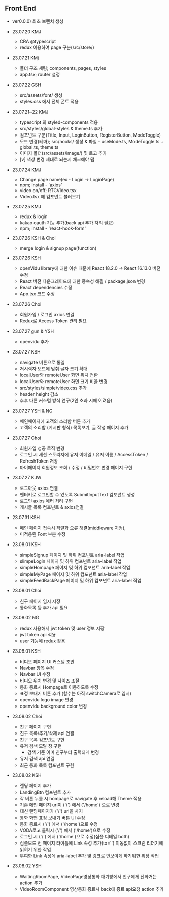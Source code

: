 ## Front End

- ver0.0.0) 최초 브랜치 생성

- 23.07.20 KMJ
  - CRA @typescript
  - redux 이용하여 page 구분(src/store/)

- 23.07.21 KMj
  - 폴더 구조 세팅; components, pages, styles
  - app.tsx; router 설정

- 23.07.22 GSH
  - src/assets/font/ 생성
  - styles.css 에서 전체 폰트 적용

- 23.07.21~22 KMJ
  - typescript 의 styled-components 적용
  - src/styles/global-styles & theme.ts 추가
  - 컴포넌트 구분(Title, Input, LoginButton, RegisterButton, ModeToggle)
  - 모드 변경(테마); src/hooks/ 생성 & 파일 - useMode.ts, ModeToggle.ts + global.ts, theme.ts
  - 이미지 폴더(src/assets/image/) 및 로고 추가
  - [v] 색상 변경 제대로 되는지 체크해야 됌

- 23.07.24 KMJ
  - Change page name(ex - Login -> LoginPage)
  - npm; install - 'axios'
  - video on/off; RTCVideo.tsx
  - Video.tsx 에 컴포넌트 불러오기

- 23.07.25 KMJ
  - redux & login
  - kakao oauth 기능 추가(back api 추가 처리 필요)
  - npm; install - 'react-hook-form'

- 23.07.26 KSH & Choi
  - merge login & signup page(function)

- 23.07.26 KSH
  - openVidu library에 대한 이슈 때문에 React 18.2.0 -> React 16.13.0 버전 수정
  - React 버전 다운그레이드에 대한 종속성 해결 / package.json 변경
  - React dependencies 수정
  - App.tsx 코드 수정

- 23.07.26 Choi
  - 회원가입 / 로그인 axios 연결
  - Redux로 Access Token 관리 필요

- 23.07.27 gun & YSH
  - openvidu 추가

- 23.07.27 KSH
  - navigate 버튼으로 통일
  - 저시력자 모드에 맞춰 글자 크기 확대
  - localUser와 remoteUser 화면 위치 전환
  - localUser와 remoteUser 화면 크기 비율 변경
  - src/styles/simple/video.css 추가
  - header height 감소
  - 추후 다른 커스텀 방식 연구(2인 초과 시에 어려움)

- 23.07.27 YSH & NG
  - 메인페이지에 고객의 소리함 버튼 추가
  - 고객의 소리함 (게시판 형식) 목록보기, 글 작성 페이지 추가  

- 23.07.27 Choi
  - 회원가입 성공 로직 변경
  - 로그인 시 세션 스토리지에 유저 이메일 / 유저 이름 / AccessToken / RefreshToken 저장
  - 마이페이지 회원정보 조회 / 수정 / 비밀번호 변경 페이지 구현
  
- 23.07.27 KJW
  - 로그아웃 axios 연결
  - 엔터키로 로그인할 수 있도록 SubmitInputText 컴포넌트 생성
  - 로그인 axios 에러 처리 구현
  - 게시글 목록 컴포넌트 & axios연결

- 23.07.31 KSH
  - 메인 페이지 접속시 직렬화 오류 해결(middleware 지정),
  - 미적용된 Font 부분 수정

- 23.08.01 KSH
  - simpleSignup 페이지 및 하위 컴포넌트 aria-label 작업
  - slimpeLogin 페이지 및 하위 컴포넌트 aria-label 작업
  - simpleHompage 페이지 및 하위 컴포넌트 aria-label 작업
  - simpleMyPage 페이지 및 하위 컴포넌트 aria-label 작업
  - simpleFeedBackPage 페이지 및 하위 컴포넌트 aria-label 작업

- 23.08.01 Choi
  - 친구 페이지 임시 저장
  - 통화목록 등 추가 api 필요

- 23.08.02 NG
  - redux 사용해서 jwt token 및 user 정보 저장
  - jwt token api 적용
  - user 기능에 redux 활용

- 23.08.01 KSH
  - 비디오 페이지 UI 커스텀 초안
  - Navbar 항목 수정
  - Navbar UI 수정
  - 비디오 위치 변경 및 사이즈 조절
  - 통화 종료시 Hompage로 이동하도록 수정
  - 표정 보내기 버튼 추가 (함수는 아직 switchCamera로 임시)
  - openvidu logo image 변경
  - openvidu background color 변경

- 23.08.02 Choi
  - 친구 페이지 구현
  - 친구 목록/추가/삭제 api 연결
  - 친구 목록 컴포넌트 구현
  - 유저 검색 모달 창 구현
    - 검색 기준 이미 친구부터 출력되게 변경
  - 유저 검색 api 연결
  - 최근 통화 목록 컴포넌트 구현

- 23.08.02 KSH
  - 랜딩 페이지 추가
  - LandingBtn 컴포넌트 추가
  - 각 버튼 누를 시 hompage로 navigate 후 reload해 Theme 적용
  - 기존 메인 페이지 url이 ('/') 에서 ('/home') 으로 변경
  - 대신 랜딩페이지가 ('/') url을 차지
  - 통화 화면 표정 보내기 버튼 UI 수정
  - 통화 종료시 ('/') 에서 ('/home')으로 수정
  - VODA로고 클릭시 ('/') 에서 ('/home')으로 수정
  - 로그인 시 ('/') 에서 ('/home')으로 수정(심플 디테일 both)
  - 심플모드 전 페이지 타이틀에 Link 속성 추가(to='') 이동없이 스크린 리더기에 읽히기 위한 작업
  - 부여한 Link 속성에 aria-label 추가 및 링크로 안보이게 하기위한 위장 작업

- 23.08.02 YSH
  - WaitingRoomPage, VideoPage영상통화 대기방에서 친구에게 전화거는 action 추가
  - VideoRoomComponent 영상통화 종료시 back에 종료 api요청 action 추가 

